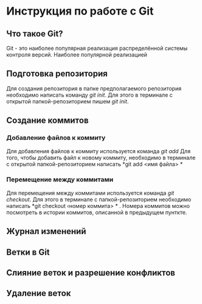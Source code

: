 # Инструкция по работе с Git

## Что такое Git?
Git - это наиболее популярная реализация распределённой системы контроля версий. Наиболее популярной реализацией

## Подготовка репозитория
Для создания репозитория в папке предполагаемого репозитория необходимо написать команду *git init*. Для этого в терминале с открытой папкой-репозиторием пишем *git init*.

## Создание коммитов

### Добавление файлов к коммиту
Для добавления файлов к коммиту используется команда *git add*
Для того, чтобы добавить файл к новому коммиту, необходимо в терминале с открытой папкой-репозиторием написать *git add <имя файла> *

### Перемещение между коммитами
Для перемещения между коммитами используется команда *git checkout*. Для этого в терминале с папкой-репозиторием необходимо написать *git checkout ‹номер коммита> * . Номера коммитов можно посмотреть в истории коммитов, описанной в предыдущем пунткте.

## Журнал изменений

## Ветки в Git

## Слияние веток и разрешение конфликтов

## Удаление веток